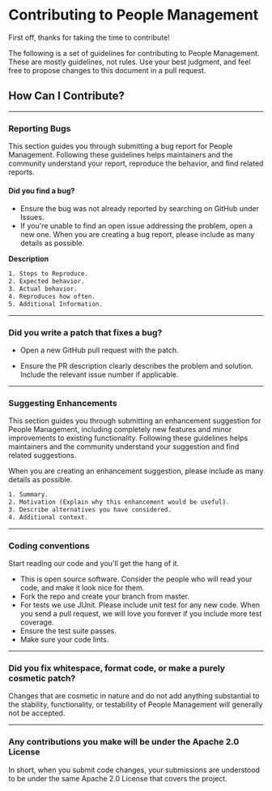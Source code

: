 # Contributing to People Management 

First off, thanks for taking the time to contribute!

The following is a set of guidelines for contributing to People Management. These are mostly guidelines, not rules. Use your best judgment, and feel free to propose changes to this document in a pull request.

## How Can I Contribute?
***
### Reporting Bugs
This section guides you through submitting a bug report for People Management. Following these guidelines helps maintainers and the community understand your report, reproduce the behavior, and find related reports. 

#### Did you find a bug?

* Ensure the bug was not already reported by searching on GitHub under Issues.
* If you're unable to find an open issue addressing the problem, open a new one. When you are creating a bug report, please include as many details as possible. 

**Description**
```bash
1. Steps to Reproduce.
2. Expected behavior.
3. Actual behavior.
4. Reproduces how often.
5. Additional Information. 
```
***
### Did you write a patch that fixes a bug?
* Open a new GitHub pull request with the patch.

* Ensure the PR description clearly describes the problem and solution. Include the relevant issue number if applicable.

***
### Suggesting Enhancements

This section guides you through submitting an enhancement suggestion for People Management, including completely new features and minor improvements to existing functionality. Following these guidelines helps maintainers and the community understand your suggestion and find related suggestions.

When you are creating an enhancement suggestion, please include as many details as possible.

```bash
1. Summary.
2. Motivation (Explain why this enhancement would be useful).
3. Describe alternatives you have considered.
4. Additional context.
```
***

### Coding conventions
Start reading our code and you'll get the hang of it.
* This is open source software. Consider the people who will read your code, and make it look nice for them. 
* Fork the repo and create your branch from master.
* For tests we use JUnit. Please include unit test for any new code. When you send a pull request, we will love you forever if you include more test coverage.
* Ensure the test suite passes.
* Make sure your code lints.
***
### Did you fix whitespace, format code, or make a purely cosmetic patch?
Changes that are cosmetic in nature and do not add anything substantial to the stability, functionality, or testability of People Management will generally not be accepted.
***
### Any contributions you make will be under the Apache 2.0 License
In short, when you submit code changes, your submissions are understood to be under the same Apache 2.0 License that covers the project.
